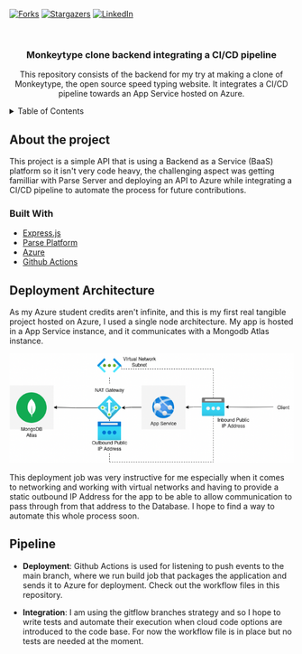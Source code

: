 <div id="top"></div>

[![Forks][forks-shield]][forks-url]
[![Stargazers][stars-shield]][stars-url]
[![LinkedIn][linkedin-shield]][linkedin-url]

<br />
<div align="center">

<h3 align="center">Monkeytype clone backend integrating a CI/CD pipeline</h3>

  <p align="center">
    This repository consists of the backend for my try at making a clone of Monkeytype, the open source speed typing website. It integrates a CI/CD pipeline towards an App Service hosted on Azure.
    <br />
  </p>
</div>
<!-- TABLE OF CONTENTS -->
<details>
  <summary>Table of Contents</summary>
  <ol>
    <li>
      <a href="#about-the-project">About The Project</a>
      <ul>
        <li><a href="#built-with">Built With</a></li>
      </ul>
    </li>
    <li><a href="#deployment-architecture">Deployment Architecture</a></li>
    <li><a href="#pipeline">Pipeline</a></li>
    <li><a href="#license">License</a></li>
    <li><a href="#contact">Contact</a></li>
    <li><a href="#acknowledgments">Acknowledgments</a></li>
  </ol>
</details>

## About the project

This project is a simple API that is using a Backend as a Service (BaaS) platform so it isn't very code heavy, the challenging aspect was getting familliar with Parse Server and deploying an API to Azure while integrating a CI/CD pipeline to automate the process for future contributions.

### Built With

- [Express.js](https://expressjs.com/)
- [Parse Platform](https://parseplatform.org/)
- [Azure](https://azure.microsoft.com/en-us)
- [Github Actions](https://github.com/features/actions)

## Deployment Architecture

As my Azure student credits aren't infinite, and this is my first real tangible project hosted on Azure, I used a single node architecture. My app is hosted in a App Service instance, and it communicates with a Mongodb Atlas instance.

![My Azure architecture](assets/deployment-architecture.png)

This deployment job was very instructive for me especially when it comes to networking and working with virtual networks and having to provide a static outbound IP Address for the app to be able to allow communication to pass through from that address to the Database. I hope to find a way to automate this whole process soon.

## Pipeline

- **Deployment**:
  Github Actions is used for listening to push events to the main branch, where we run build job that packages the application and sends it to Azure for deployment. Check out the workflow files in this repository.

- **Integration**:
  I am using the gitflow branches strategy and so I hope to write tests and automate their execution when cloud code options are introduced to the code base. For now the workflow file is in place but no tests are needed at the moment.

<!-- MARKDOWN LINKS & IMAGES -->
<!-- https://www.markdownguide.org/basic-syntax/#reference-style-links -->

[forks-shield]: https://img.shields.io/github/forks/HediKhemiri3001/monkeytype-clone-backend.svg?style=for-the-badge
[forks-url]: https://github.com/HediKhemiri3001/monkeytype-clone-backend/network/members
[stars-shield]: https://img.shields.io/github/stars/HediKhemiri3001/monkeytype-clone-backend.svg?style=for-the-badge
[stars-url]: https://github.com/HediKhemiri3001/monkeytype-clone-backend/stargazers
[linkedin-shield]: https://img.shields.io/badge/-LinkedIn-black.svg?style=for-the-badge&logo=linkedin&colorB=555
[linkedin-url]: https://www.linkedin.com/in/mohamed-hedi-khemiri/
